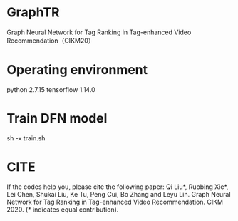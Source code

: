 # GraphTR
Graph Neural Network for Tag Ranking in Tag-enhanced Video Recommendation（CIKM20）
# Operating environment
python 2.7.15 tensorflow 1.14.0
# Train DFN model
sh -x train.sh
# CITE
If the codes help you, please cite the following paper:
Qi Liu*, Ruobing Xie*, Lei Chen, Shukai Liu, Ke Tu, Peng Cui, Bo Zhang and Leyu Lin. Graph Neural Network for Tag Ranking in Tag-enhanced Video Recommendation. CIKM 2020. (* indicates equal contribution).

